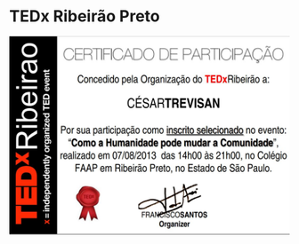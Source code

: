 # TEDx Ribeirão Preto

![alt text](https://github.com/CesarTrevisan/TED/blob/master/Certificado%20TED.JPG "Logo Title Text 1")
